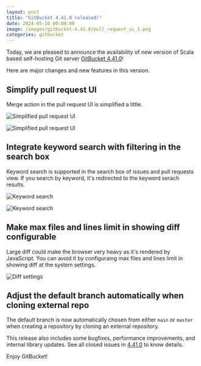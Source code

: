 ```yaml
---
layout: post
title: "GitBucket 4.41.0 released!"
date: 2024-05-18 00:00:00
image: /images/gitbucket-4.41.0/pull_request_ui_1.png
categories: gitbucket
---
```


Today, we are pleased to announce the availability of new version of Scala based self-hosting Git server [GitBucket 4.41.0](https://github.com/gitbucket/gitbucket/releases/tag/4.41.0)!

Here are major changes and new features in this version.

## Simplify pull request UI

Merge action in the pull request UI is simplified a little.

![Simplified pull request UI]({{site.baseurl}}/images/gitbucket-4.41.0/pull_request_ui_1.png)

![Simplified pull request UI]({{site.baseurl}}/images/gitbucket-4.41.0/pull_request_ui_2.png)

## Integrate keyword search with filtering in the search box

Keyword search is supported in the search box of issues and pull requests view. If you search by keyword, it's redirected to the keyword serach results.

![Keyword search]({{site.baseurl}}/images/gitbucket-4.41.0/keyword_search_1.png)

![Keyword search]({{site.baseurl}}/images/gitbucket-4.41.0/keyword_search_2.png)

## Make max files and lines limit in showing diff configurable

Large diff could make the browser very heavy as it's rendered by JavaScript. You can avoid it by configuraing max files and lines limit in showing diff at the system settings.

![Diff settings]({{site.baseurl}}/images/gitbucket-4.41.0/diff_settings.png)

## Adjust the default branch automatically when cloning external repo

The default branch is now automatically chosen from either `main` or `master` when creating a repository by cloning an external repository.

This release also includes some bugfixes, performance improvements, and internal library updates. See all closed issues in [4.41.0](https://github.com/gitbucket/gitbucket/issues?q=is%3Aclosed+milestone%3A4.41.0) to know details.

Enjoy GitBucket!
